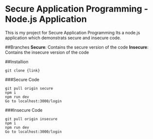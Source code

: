 # Secure Application Programming - Node.js Application
This is my project for Secure Application Programming
Its a node.js application which demonstrats secure and insecure code.

##Branches
**Secure**: Contains the secure version of the code
**Insecure**: Contains the insecure version of the code

##Installion
 ```
git clone {link}
 ```

###Secure Code
 ```
git pull origin secure
npm i
npm run dev
Go to localhost:3000/login
 ```

###Insecure Code
 ```
git pull origin insecure
npm i
npm run dev
Go to localhost:3000/login
 ```
